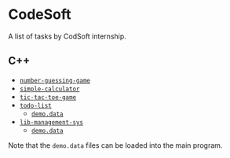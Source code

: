 # CodeSoft
A list of tasks by CodSoft internship.

## C++
- [`number-guessing-game`](C%2B%2B/number-guessing-game/main.cpp)
- [`simple-calculator`](C%2B%2B/simple-calculator/main.cpp)
- [`tic-tac-toe-game`](C%2B%2B/tic-tac-toe-game/main.cpp)
- [`todo-list`](C%2B%2B/todo-list/main.cpp)
    - [`demo.data`](C%2B%2B/todo-list/demo.data)
- [`lib-management-sys`](C%2B%2B/lib-management-sys/main.cpp)
    - [`demo.data`](C%2B%2B/lib-management-sys/demo.data)

Note that the `demo.data` files can be loaded into the main program.
